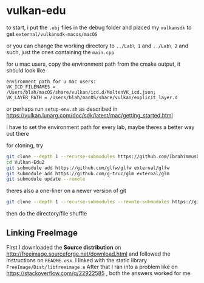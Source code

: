 # vulkan-edu
to start, i put the `.obj` files  in the debug folder and placed my `vulkansdk` to get `external/vulkansdk-macos/macOS`

or you can change the working directory to `../Lab\ 1` and `../Lab\ 2` and such, just the ones containing the `main.cpp`

for u mac users, copy the environment path from the cmake output, it should look like
```commandline
environment path for u mac users:
VK_ICD_FILENAMES = /Users/blah/macOS/share/vulkan/icd.d/MoltenVK_icd.json;
VK_LAYER_PATH = /Users/blah/macOS/share/vulkan/explicit_layer.d
```
or perhaps run `setup-env.sh` as described in https://vulkan.lunarg.com/doc/sdk/latest/mac/getting_started.html

i have to set the environment path for every lab, maybe theres a better way out there

for cloning, try
```sh
git clone --depth 1 --recurse-submodules https://github.com/Ibrahimmushtaq98/Vulkan-Edu2
cd Vulkan-Edu2
git submodule add https://github.com/glfw/glfw external/glfw
git submodule add https://github.com/g-truc/glm external/glm
git submodule update --remote
```

theres also a one-liner on a newer version of git
```sh
git clone --depth 1 --recurse-submodules --remote-submodules https://github.com/Ibrahimmushtaq98/Vulkan-Edu2
```
then do the directory/file shuffle

## Linking FreeImage
First I downloaded the **Source distribution** on http://freeimage.sourceforge.net/download.html and followed the instructions on `README.osx`. I linked with the static library `FreeImage/Dist/libfreeimage.a`
After that I ran into a problem like on https://stackoverflow.com/q/22922585 , both the answers worked for me
